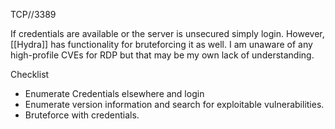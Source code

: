 TCP//3389

If credentials are available or the server is unsecured simply login. 
However, [[Hydra]] has functionality for bruteforcing it as well. I am unaware of any high-profile CVEs for RDP but that may be my own lack of understanding. 

Checklist
- Enumerate Credentials elsewhere and login
- Enumerate version information and search for exploitable vulnerabilities.
- Bruteforce with credentials. 
